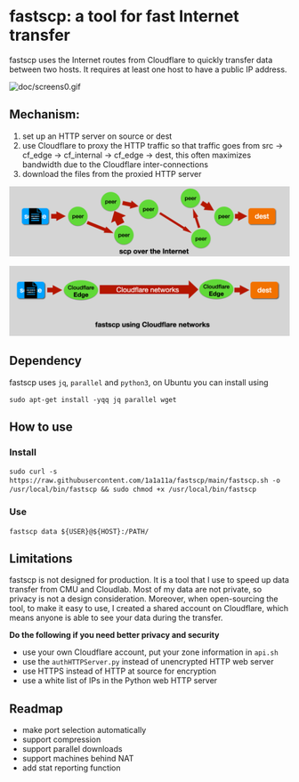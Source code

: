 # fastscp: a tool for fast Internet transfer

fastscp uses the Internet routes from Cloudflare to quickly transfer data between two hosts. It requires at least one host to have a public IP address.

![doc/screens0.gif](/doc/screens0.gif)

## Mechanism: 
1. set up an HTTP server on source or dest
2. use Cloudflare to proxy the HTTP traffic so that traffic goes from src -> cf_edge -> cf_internal -> cf_edge -> dest, this often maximizes bandwidth due to the Cloudflare inter-connections
3. download the files from the proxied HTTP server


![doc/d1.gif](/doc/d1.gif)

![doc/d2.gif](/doc/d2.gif)


## Dependency
fastscp uses `jq`, `parallel` and `python3`, on Ubuntu you can install using

```
sudo apt-get install -yqq jq parallel wget
```


## How to use
### Install

```
sudo curl -s https://raw.githubusercontent.com/1a1a11a/fastscp/main/fastscp.sh -o /usr/local/bin/fastscp && sudo chmod +x /usr/local/bin/fastscp
```

### Use
```
fastscp data ${USER}@${HOST}:/PATH/
```


## Limitations
fastscp is not designed for production. It is a tool that I use to speed up data transfer from CMU and Cloudlab. Most of my data are not private, so privacy is not a design consideration. Moreover, when open-sourcing the tool, to make it easy to use, I created a shared account on Cloudflare, which means anyone is able to see your data during the transfer. 

**Do the following if you need better privacy and security**
* use your own Cloudflare account, put your zone information in `api.sh`
* use the `authHTTPServer.py` instead of unencrypted HTTP web server
* use HTTPS instead of HTTP at source for encryption
* use a white list of IPs in the Python web HTTP server



## Readmap
* make port selection automatically
* support compression
* support parallel downloads
* support machines behind NAT
* add stat reporting function


